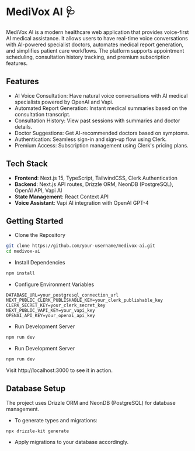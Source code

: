 # MediVox AI 🩺

MediVox AI is a modern healthcare web application that provides voice-first AI medical assistance. It allows users to have real-time voice conversations with AI-powered specialist doctors, automates medical report generation, and simplifies patient care workflows. The platform supports appointment scheduling, consultation history tracking, and premium subscription features.

## Features

- AI Voice Consultation: Have natural voice conversations with AI medical specialists powered by OpenAI and Vapi.
- Automated Report Generation: Instant medical summaries based on the consultation transcript.
- Consultation History: View past sessions with summaries and doctor details.
- Doctor Suggestions: Get AI-recommended doctors based on symptoms.
- Authentication: Seamless sign-in and sign-up flow using Clerk.
- Premium Access: Subscription management using Clerk's pricing plans.

## Tech Stack

- **Frontend**: Next.js 15, TypeScript, TailwindCSS, Clerk Authentication
- **Backend**: Next.js API routes, Drizzle ORM, NeonDB (PostgreSQL), OpenAI API, Vapi AI
- **State Management**: React Context API
- **Voice Assistant**: Vapi AI integration with OpenAI GPT-4

## Getting Started
- Clone the Repository
```bash
git clone https://github.com/your-username/medivox-ai.git
cd medivox-ai
```

- Install Dependencies
```bash
npm install
```

- Configure Environment Variables
```env
DATABASE_URL=your_postgresql_connection_url
NEXT_PUBLIC_CLERK_PUBLISHABLE_KEY=your_clerk_publishable_key
CLERK_SECRET_KEY=your_clerk_secret_key
NEXT_PUBLIC_VAPI_KEY=your_vapi_key
OPENAI_API_KEY=your_openai_api_key
```

- Run Development Server
```bash
npm run dev
```

- Run Development Server
```bash
npm run dev
```
Visit http://localhost:3000 to see it in action.

## Database Setup

The project uses Drizzle ORM and NeonDB (PostgreSQL) for database management.

- To generate types and migrations:
```bash
npx drizzle-kit generate
```


- Apply migrations to your database accordingly.